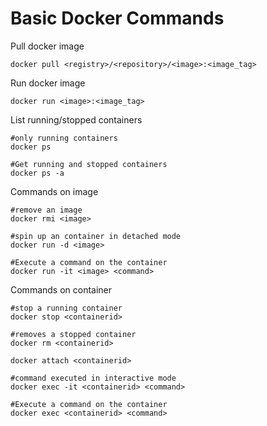 # **Basic Docker Commands**
  
Pull docker image
```docker
docker pull <registry>/<repository>/<image>:<image_tag>
```

Run docker image
```docker
docker run <image>:<image_tag>
```

List running/stopped containers
```docker
#only running containers
docker ps 

#Get running and stopped containers
docker ps -a
```
Commands on image
```docker
#remove an image
docker rmi <image>  

#spin up an container in detached mode  
docker run -d <image>

#Execute a command on the container
docker run -it <image> <command>
```

Commands on container
```docker
#stop a running container
docker stop <containerid>

#removes a stopped container
docker rm <containerid>  

docker attach <containerid>

#command executed in interactive mode  
docker exec -it <containerid> <command>

#Execute a command on the container
docker exec <containerid> <command>
```